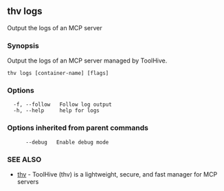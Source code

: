 ## thv logs

Output the logs of an MCP server

### Synopsis

Output the logs of an MCP server managed by ToolHive.

```
thv logs [container-name] [flags]
```

### Options

```
  -f, --follow   Follow log output
  -h, --help     help for logs
```

### Options inherited from parent commands

```
      --debug   Enable debug mode
```

### SEE ALSO

* [thv](thv.md)	 - ToolHive (thv) is a lightweight, secure, and fast manager for MCP servers

